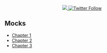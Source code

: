 <div align="center"> 
  <a class="header-badge" target="_blank" href="https://www.linkedin.com/in/stilla1ex/">
  <img src="https://img.shields.io/badge/style--5eba00.svg?label=LinkedIn&logo=linkedin&style=social">
  </a>
  <a class="header-badge" target="_blank" href="https://twitter.com/stilla1ex">
  <img alt="Twitter Follow" src="https://img.shields.io/twitter/follow/stilla1ex?style=social"> 
  </a> 
</div>

## Mocks

- [Chapter 1](https://github.com/iamalexmwangi/hcia-certified/blob/main/Mocks/mock1.md)  
- [Chapter 2](https://github.com/iamalexmwangi/hcia-certified/blob/main/Mocks/mock2.md)
- [Chapter 3](https://github.com/iamalexmwangi/hcia-certified/blob/main/Mocks/mock3.md)
  

